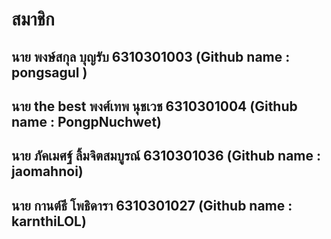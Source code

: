 # สมาชิก
## นาย พงษ์สกุล บุญรับ 6310301003 (Github name : pongsagul )
## นาย the best พงศ์เทพ นุชเวช 6310301004 (Github name : PongpNuchwet)
## นาย ภัคเมศฐ์ ลิ้มจิตสมบูรณ์ 6310301036 (Github name : jaomahnoi)
## นาย กานต์ธี โพธิดารา 6310301027 (Github name : karnthiLOL)
